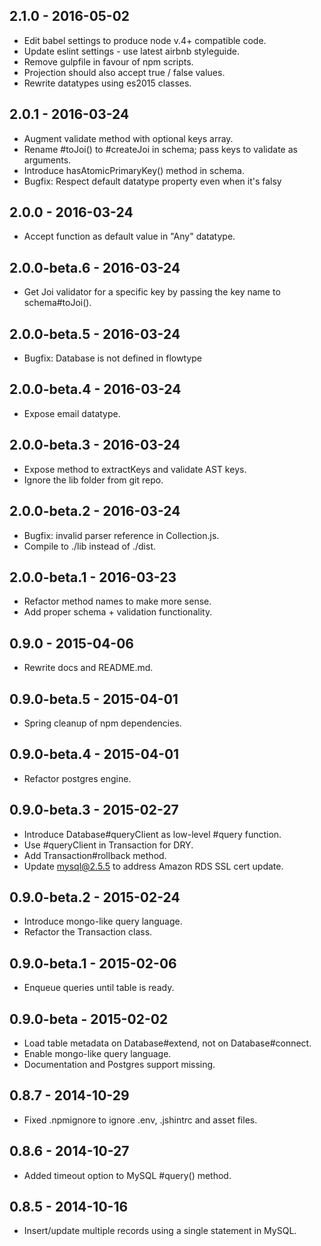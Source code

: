 ## 2.1.0 - 2016-05-02

* Edit babel settings to produce node v.4+ compatible code.
* Update eslint settings - use latest airbnb styleguide.
* Remove gulpfile in favour of npm scripts.
* Projection should also accept true / false values.
* Rewrite datatypes using es2015 classes.

## 2.0.1 - 2016-03-24

* Augment validate method with optional keys array.
* Rename #toJoi() to #createJoi in schema; pass keys to validate as arguments.
* Introduce hasAtomicPrimaryKey() method in schema.
* Bugfix: Respect default datatype property even when it's falsy

## 2.0.0 - 2016-03-24

* Accept function as default value in "Any" datatype.

## 2.0.0-beta.6 - 2016-03-24

* Get Joi validator for a specific key by passing the key name to schema#toJoi().

## 2.0.0-beta.5 - 2016-03-24

* Bugfix: Database is not defined in flowtype

## 2.0.0-beta.4 - 2016-03-24

* Expose email datatype.

## 2.0.0-beta.3 - 2016-03-24

* Expose method to extractKeys and validate AST keys.
* Ignore the lib folder from git repo.

## 2.0.0-beta.2 - 2016-03-24

* Bugfix: invalid parser reference in Collection.js.
* Compile to ./lib instead of ./dist.

## 2.0.0-beta.1 - 2016-03-23

* Refactor method names to make more sense.
* Add proper schema + validation functionality.

## 0.9.0 - 2015-04-06

* Rewrite docs and README.md.

## 0.9.0-beta.5 - 2015-04-01

* Spring cleanup of npm dependencies.

## 0.9.0-beta.4 - 2015-04-01

* Refactor postgres engine.

## 0.9.0-beta.3 - 2015-02-27

* Introduce Database#queryClient as low-level #query function.
* Use #queryClient in Transaction for DRY.
* Add Transaction#rollback method.
* Update mysql@2.5.5 to address Amazon RDS SSL cert update.

## 0.9.0-beta.2 - 2015-02-24

* Introduce mongo-like query language.
* Refactor the Transaction class.

## 0.9.0-beta.1 - 2015-02-06

* Enqueue queries until table is ready.

## 0.9.0-beta - 2015-02-02

* Load table metadata on Database#extend, not on Database#connect.
* Enable mongo-like query language.
* Documentation and Postgres support missing.

## 0.8.7 - 2014-10-29

* Fixed .npmignore to ignore .env, .jshintrc and asset files.

## 0.8.6 - 2014-10-27

* Added timeout option to MySQL #query() method.

## 0.8.5 - 2014-10-16

* Insert/update multiple records using a single statement in MySQL.
